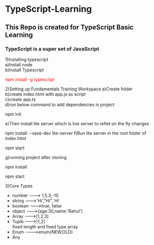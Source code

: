 # TypeScript-Learning

## This Repo is created for TypeScript Basic Learning

### TypeScript is a super set of JavaScript

1)Installing typescript </br>
a)Install node </br>
b)Install Typescript </br>

<p style="color:red;">npm install -g typescript</p>

2)Setting up Fundamentals Training Workspace
a)Create folder</br>
b)create index.html with app.js as script</br>
c)create app.ts</br>
d)run below command to add dependencies in project

<p>npm init</p>
e)Then install lite server which is live server to reflet on the fly changes
<p>npm install --save-dev lite-server
f)Run lite server in the root folder of index.html
<p>npm start</p>
g)running project after cloning
<p>npm install</p>
<p>npm start</>

3)Core Types </br>

<ul>
   <li>number ---> 1,5.3,-10</li>
   <li>string --->'Hi',"Hi",`Hi`</li>
   <li>boolean --->true, false</li>
   <li>object --->{age:30,name:'Rahul'}</li>
   <li>Array --->[1,2,3]</li>
   <li>Tuple --->[1,2]</li> fixed length and fixed type array
   <li>Enum ---->enum{NEW,OLD}</li>
   <li>Any</li>
</ul>
